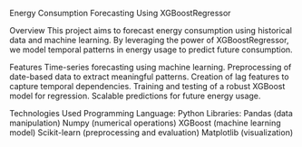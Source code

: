 Energy Consumption Forecasting Using XGBoostRegressor

Overview
This project aims to forecast energy consumption using historical data and machine learning. By leveraging the power of XGBoostRegressor, we model temporal patterns in energy usage to predict future consumption.

Features
Time-series forecasting using machine learning.
Preprocessing of date-based data to extract meaningful patterns.
Creation of lag features to capture temporal dependencies.
Training and testing of a robust XGBoost model for regression.
Scalable predictions for future energy usage.

Technologies Used
Programming Language: Python
Libraries:
Pandas (data manipulation)
Numpy (numerical operations)
XGBoost (machine learning model)
Scikit-learn (preprocessing and evaluation)
Matplotlib (visualization)
